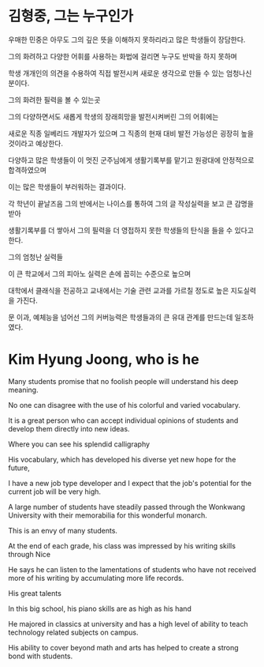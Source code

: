 # 김형중, 그는 누구인가

우매한 민중은 아무도 그의 깊은 뜻을 이해하지 못하리라고 많은 학생들이 장담한다.

그의 화려하고 다양한 어휘를 사용하는 화법에 걸리면 누구도 반박을 하지 못하며

학생 개개인의 의견을 수용하여 직접 발전시켜 새로운 생각으로 만들 수 있는 엄청나신 분이다.

그의 화려한 필력을 볼 수 있는곳

그의 다양하면서도 새롭게 학생의 장래희망을 발전시켜버린 그의 어휘에는

새로운 직종 일베리드 개발자가 있으며 그 직종의 현재 대비 발전 가능성은 굉장히 높을것이라고 예상한다.

다양하고 많은 학생들이 이 멋진 군주님에게 생활기록부를 맡기고 원광대에 안정적으로 합격하였으며

이는 많은 학생들이 부러워하는 결과이다.

각 학년이 끝날즈음 그의 반에서는 나이스를 통하여 그의 글 작성실력을 보고 큰 감명을 받아

생활기록부를 더 쌓아서 그의 필력을 더 영접하지 못한 학생들의 탄식을 들을 수 있다고 한다.

그의 엄청난 실력들

이 큰 학교에서 그의 피아노 실력은 손에 꼽히는 수준으로 높으며

대학에서 클래식을 전공하고 교내에서는 기술 관련 교과를 가르칠 정도로 높은 지도실력을 가진다.

문 이과, 예체능을 넘어선 그의 커버능력은 학생들과의 큰 유대 관계를 만드는데 일조하였다.
# Kim Hyung Joong, who is he

Many students promise that no foolish people will understand his deep meaning.

No one can disagree with the use of his colorful and varied vocabulary.

It is a great person who can accept individual opinions of students and develop them directly into new ideas.

Where you can see his splendid calligraphy

His vocabulary, which has developed his diverse yet new hope for the future,

I have a new job type developer and I expect that the job's potential for the current job will be very high.

A large number of students have steadily passed through the Wonkwang University with their memorabilia for this wonderful monarch.

This is an envy of many students.

At the end of each grade, his class was impressed by his writing skills through Nice

He says he can listen to the lamentations of students who have not received more of his writing by accumulating more life records.

His great talents

In this big school, his piano skills are as high as his hand

He majored in classics at university and has a high level of ability to teach technology related subjects on campus.

His ability to cover beyond math and arts has helped to create a strong bond with students. 
